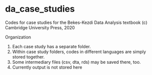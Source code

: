 # da_case_studies
Codes for case studies for the Bekes-Kezdi Data Analysis textbook
(c) Cambridge University Press, 2020


Organization
1. Each case study has a separate folder.
2. Within case study folders, codes in different languages are simply stored together. 
3. Some intermediary files (csv, dta, rds) may be saved there, too. 
4. Currently output is not stored here
